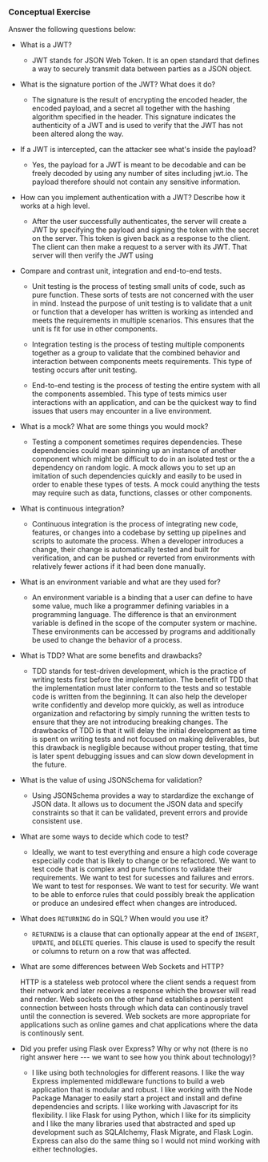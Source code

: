 ### Conceptual Exercise

Answer the following questions below:

- What is a JWT?

  - JWT stands for JSON Web Token. It is an open standard that defines a way to securely transmit data between parties as a JSON object.

- What is the signature portion of the JWT?  What does it do?

  - The signature is the result of encrypting the encoded header, the encoded payload, and a secret all together with the hashing algorithm specified in the header. This signature indicates the authenticity of a JWT and is used to verify that the JWT has not been altered along the way.

- If a JWT is intercepted, can the attacker see what's inside the payload?

  - Yes, the payload for a JWT is meant to be decodable and can be freely decoded by using any number of sites including jwt.io. The payload therefore should not contain any sensitive information.

- How can you implement authentication with a JWT?  Describe how it works at a high level.

  - After the user successfully authenticates, the server will create a JWT by specifying the payload and signing the token with the secret on the server. This token is given back as a response to the client. The client can then make a request to a server with its JWT. That server will then verify the JWT using 

- Compare and contrast unit, integration and end-to-end tests.

  - Unit testing is the process of testing small units of code, such as pure function. These sorts of tests are not concerned with the user in mind. Instead the purpose of unit testing is to validate that a unit or function that a developer has written is working as intended and meets the requirements in multiple scenarios. This ensures that the unit is fit for use in other components.

  - Integration testing is the process of testing multiple components together as a group to validate that the combined behavior and interaction between components meets requirements. This type of testing occurs after unit testing.

  - End-to-end testing is the process of testing the entire system with all the components assembled. This type of tests mimics user interactions with an application, and can be the quickest way to find issues that users may encounter in a live environment.

- What is a mock? What are some things you would mock?

  - Testing a component sometimes requires dependencies. These dependencies could mean spinning up an instance of another component which might be difficult to do in an isolated test or the a dependency on random logic. A mock allows you to set up an imitation of such dependencies quickly and easily to be used in order to enable these types of tests. A mock could anything the tests may require such as data, functions, classes or other components.

- What is continuous integration?

  - Continuous integration is the process of integrating new code, features, or changes into a codebase by setting up pipelines and scripts to automate the process. When a developer introduces a change, their change is automatically tested and built for verification, and can be pushed or reverted from environments with relatively fewer actions if it had been done manually.

- What is an environment variable and what are they used for?

  - An environment variable is a binding that a user can define to have some value, much like a programmer defining variables in a programming language. The difference is that an environment variable is defined in the scope of the computer system or machine. These environments can be accessed by programs and additionally be used to change the behavior of a process.

- What is TDD? What are some benefits and drawbacks?

  - TDD stands for test-driven development, which is the practice of writing tests first before the implementation. The benefit of TDD that the implementation must later conform to the tests and so testable code is written from the beginning. It can also help the developer write confidently and develop more quickly, as well as introduce organization and refactoring by simply running the written tests to ensure that they are not introducing breaking changes. The drawbacks of TDD is that it will delay the initial development as time is spent on writing tests and not focused on making deliverables, but this drawback is negligible because without proper testing, that time is later spent debugging issues and can slow down development in the future.

- What is the value of using JSONSchema for validation?

  - Using JSONSchema provides a way to stardardize the exchange of JSON data. It allows us to document the JSON data and specify constraints so that it can be validated, prevent errors and provide consistent use. 

- What are some ways to decide which code to test?

  - Ideally, we want to test everything and ensure a high code coverage especially code that is likely to change or be refactored. We want to test code that is complex and pure functions to validate their requirements. We want to test for sucesses and failures and errors. We want to test for responses. We want to test for security. We want to be able to enforce rules that could possibly break the application or produce an undesired effect when changes are introduced.

- What does `RETURNING` do in SQL? When would you use it?

  - `RETURNING` is a clause that can optionally appear at the end of `INSERT`, `UPDATE`, and `DELETE` queries. This clause is used to specify the result or columns to return on a row that was affected.

- What are some differences between Web Sockets and HTTP?

  HTTP is a stateless web protocol where the client sends a request from their network and later receives a response which the browser will read and render. Web sockets on the other hand establishes a persistent connection between hosts through which data can continously travel until the connection is severed. Web sockets are more appropriate for applications such as online games and chat applications where the data is continously sent.

- Did you prefer using Flask over Express? Why or why not (there is no right
  answer here --- we want to see how you think about technology)?

  - I like using both technologies for different reasons. I like the way Express implemented middleware functions to build a web application that is modular and robust. I like working with the Node Package Manager to easily start a project and install and define dependencies and scripts. I like working with Javascript for its flexibility. I like Flask for using Python, which I like for its simplicity and I like the many libraries used that abstracted and sped up development such as SQLAlchemy, Flask Migrate, and Flask Login. Express can also do the same thing so I would not mind working with either technologies.


